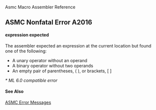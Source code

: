 Asmc Macro Assembler Reference

## ASMC Nonfatal Error A2016

#### expression expected

The assembler expected an expression at the current location but found one of the following:

- A unary operator without an operand
- A binary operator without two operands
- An empty pair of parentheses, ( ), or brackets, [ ]

_* ML 6.0 compatible error_

#### See Also

[ASMC Error Messages](readme.md)